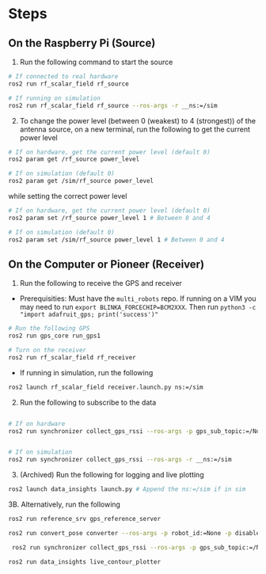 
# Steps

## On the Raspberry Pi (Source)
1. Run the following command to start the source
```bash
# If connected to real hardware 
ros2 run rf_scalar_field rf_source

# If running on simulation
ros2 run rf_scalar_field rf_source --ros-args -r __ns:=/sim
```
2. To change the power level (between 0 (weakest) to 4 (strongest)) of the antenna source, on a new terminal, run the following to get the current power level
```bash
# If on hardware, get the current power level (default 0)
ros2 param get /rf_source power_level

# If on simulation (default 0)
ros2 param get /sim/rf_source power_level
```
while setting the correct power level
```bash
# If on hardware, get the current power level (default 0)
ros2 param set /rf_source power_level 1 # Between 0 and 4

# If on simulation (default 0)
ros2 param set /sim/rf_source power_level 1 # Between 0 and 4

```

## On the Computer or Pioneer (Receiver)
1. Run the following to receive the GPS and receiver 
- Prerequisities: Must have the `multi_robots` repo. If running on a VIM you may need to run `export BLINKA_FORCECHIP=BCM2XXX`. Then run `python3 -c "import adafruit_gps; print('success')"` 
```bash
# Run the following GPS
ros2 run gps_core run_gps1

# Turn on the receiver
ros2 run rf_scalar_field rf_receiver

```
- If running in simulation, run the following
```bash
ros2 launch rf_scalar_field receiver.launch.py ns:=/sim

```
2. Run the following to subscribe to the data 
```bash

# If on hardware
ros2 run synchronizer collect_gps_rssi --ros-args -p gps_sub_topic:=/None/gps1


# If on simulation
ros2 run synchronizer collect_gps_rssi --ros-args -r __ns:=/sim

```
3. (Archived) Run the following for logging and live plotting
```bash
ros2 launch data_insights launch.py # Append the ns:=/sim if in sim
```

3B. Alternatively, run the following
```bash
ros2 run reference_srv gps_reference_server 

ros2 run convert_pose converter --ros-args -p robot_id:=None -p disable_imu:=True

 ros2 run synchronizer collect_gps_rssi --ros-args -p gps_sub_topic:=/None/gps1

ros2 run data_insights live_contour_plotter 
```
